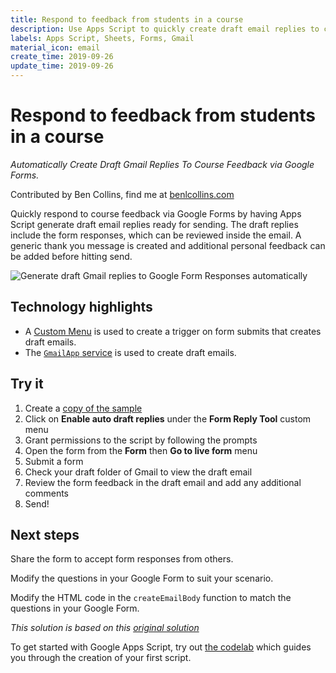 ```yaml
---
title: Respond to feedback from students in a course
description: Use Apps Script to quickly create draft email replies to course feedback via Google Forms.
labels: Apps Script, Sheets, Forms, Gmail
material_icon: email
create_time: 2019-09-26
update_time: 2019-09-26
---
```


# Respond to feedback from students in a course

_Automatically Create Draft Gmail Replies To Course Feedback via Google Forms._

Contributed by Ben Collins, find me at [benlcollins.com][benlcollins-link]

Quickly respond to course feedback via Google Forms by having Apps Script generate draft email replies ready for sending. The draft replies include the form responses, which can be reviewed inside the email. A generic thank you message is created and additional personal feedback can be added before hitting send.

![Generate draft Gmail replies to Google Form Responses automatically][solution-gif]

## Technology highlights

- A [Custom Menu][custommenu-docs] is used to create a trigger on form submits that creates draft emails.
- The [`GmailApp` service][gmailapp-docs] is used to create draft emails.

## Try it

1. Create a [copy of the sample][sample-sheet-url]
1. Click on **Enable auto draft replies** under the **Form Reply Tool** custom menu
1. Grant permissions to the script by following the prompts
1. Open the form from the **Form** then **Go to live form** menu
1. Submit a form
1. Check your draft folder of Gmail to view the draft email
1. Review the form feedback in the draft email and add any additional comments
1. Send!

## Next steps

Share the form to accept form responses from others.

Modify the questions in your Google Form to suit your scenario.

Modify the HTML code in the `createEmailBody` function to match the questions in your Google Form.

_This solution is based on this [original solution][article-benlcollins]_

To get started with Google Apps Script, try out [the codelab][codelab]
which guides you through the creation of your first script.

[benlcollins-link]: https://www.benlcollins.com
[solution-gif]: https://www.benlcollins.com/wp-content/uploads/2019/09/courseFeedbackResponse.gif
[gmailapp-docs]: https://developers.google.com/apps-script/reference/gmail
[custommenu-docs]: https://developers.google.com/apps-script/guides/menus
[sample-sheet-url]: https://docs.google.com/spreadsheets/d/1rObN-HNAqrbLVEnecrtt2BOZAfcAbXrDmGSktfvY_eI/edit?usp=sharing
[article-benlcollins]: https://www.benlcollins.com/spreadsheets/google-forms-survey-tool/
[codelab]: https://codelabs.developers.google.com/codelabs/apps-script-intro